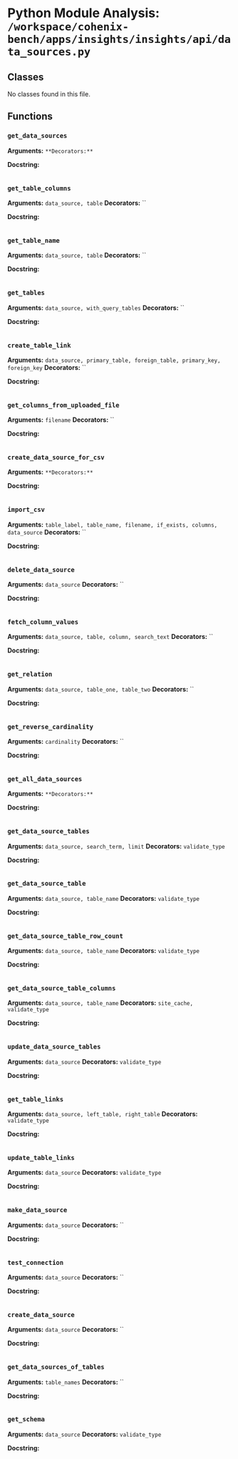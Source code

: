 # Python Module Analysis: `/workspace/cohenix-bench/apps/insights/insights/api/data_sources.py`

## Classes

No classes found in this file.


## Functions

### `get_data_sources`
**Arguments:** ``
**Decorators:** ``

**Docstring:**
```

```
### `get_table_columns`
**Arguments:** `data_source, table`
**Decorators:** ``

**Docstring:**
```

```
### `get_table_name`
**Arguments:** `data_source, table`
**Decorators:** ``

**Docstring:**
```

```
### `get_tables`
**Arguments:** `data_source, with_query_tables`
**Decorators:** ``

**Docstring:**
```

```
### `create_table_link`
**Arguments:** `data_source, primary_table, foreign_table, primary_key, foreign_key`
**Decorators:** ``

**Docstring:**
```

```
### `get_columns_from_uploaded_file`
**Arguments:** `filename`
**Decorators:** ``

**Docstring:**
```

```
### `create_data_source_for_csv`
**Arguments:** ``
**Decorators:** ``

**Docstring:**
```

```
### `import_csv`
**Arguments:** `table_label, table_name, filename, if_exists, columns, data_source`
**Decorators:** ``

**Docstring:**
```

```
### `delete_data_source`
**Arguments:** `data_source`
**Decorators:** ``

**Docstring:**
```

```
### `fetch_column_values`
**Arguments:** `data_source, table, column, search_text`
**Decorators:** ``

**Docstring:**
```

```
### `get_relation`
**Arguments:** `data_source, table_one, table_two`
**Decorators:** ``

**Docstring:**
```

```
### `get_reverse_cardinality`
**Arguments:** `cardinality`
**Decorators:** ``

**Docstring:**
```

```
### `get_all_data_sources`
**Arguments:** ``
**Decorators:** ``

**Docstring:**
```

```
### `get_data_source_tables`
**Arguments:** `data_source, search_term, limit`
**Decorators:** `validate_type`

**Docstring:**
```

```
### `get_data_source_table`
**Arguments:** `data_source, table_name`
**Decorators:** `validate_type`

**Docstring:**
```

```
### `get_data_source_table_row_count`
**Arguments:** `data_source, table_name`
**Decorators:** `validate_type`

**Docstring:**
```

```
### `get_data_source_table_columns`
**Arguments:** `data_source, table_name`
**Decorators:** `site_cache, validate_type`

**Docstring:**
```

```
### `update_data_source_tables`
**Arguments:** `data_source`
**Decorators:** `validate_type`

**Docstring:**
```

```
### `get_table_links`
**Arguments:** `data_source, left_table, right_table`
**Decorators:** `validate_type`

**Docstring:**
```

```
### `update_table_links`
**Arguments:** `data_source`
**Decorators:** `validate_type`

**Docstring:**
```

```
### `make_data_source`
**Arguments:** `data_source`
**Decorators:** ``

**Docstring:**
```

```
### `test_connection`
**Arguments:** `data_source`
**Decorators:** ``

**Docstring:**
```

```
### `create_data_source`
**Arguments:** `data_source`
**Decorators:** ``

**Docstring:**
```

```
### `get_data_sources_of_tables`
**Arguments:** `table_names`
**Decorators:** ``

**Docstring:**
```

```
### `get_schema`
**Arguments:** `data_source`
**Decorators:** `validate_type`

**Docstring:**
```

```

